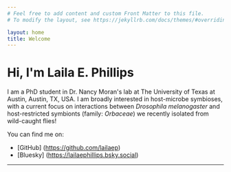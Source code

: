 ```yaml
---
# Feel free to add content and custom Front Matter to this file.
# To modify the layout, see https://jekyllrb.com/docs/themes/#overriding-theme-defaults

layout: home
title: Welcome
---
```


# Hi, I'm Laila E. Phillips

I am a PhD student in Dr. Nancy Moran's lab at The University of Texas at Austin, Austin, TX, USA.
I am broadly interested in host-microbe symbioses, with a current focus on interactions between _Drosophila melanogaster_ and host-restricted symbionts (family: _Orbaceae_) we recently isolated from wild-caught flies!

You can find me on:
- [GitHub] (https://github.com/lailaep)
- [Bluesky] (https://lailaephillips.bsky.social)

---
